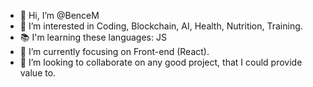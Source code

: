 - 👋 Hi, I’m @BenceM
- 👀 I’m interested in Coding, Blockchain, AI, Health, Nutrition, Training.
- 📚 I'm learning these languages: JS
- 🌱 I’m currently focusing on Front-end (React).
- 💞️ I’m looking to collaborate on any good project, that I could provide value to.

<!---
BenceM/BenceM is a ✨ special ✨ repository because its `README.md` (this file) appears on your GitHub profile.
You can click the Preview link to take a look at your changes.
--->
